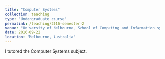 ```yaml
---
title: "Computer Systems"
collection: teaching
type: "Undergraduate course"
permalink: /teaching/2016-semester-2
venue: "University of Melbourne, School of Computing and Information systems"
date: 2016-09-22
location: "Melbourne, Australia"
---
```


I tutored the Computer Systems subject.